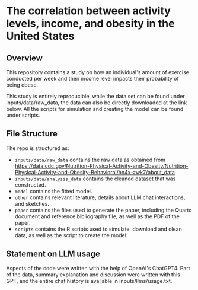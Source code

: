# The correlation between activity levels, income, and obesity in the United States

## Overview

This repository contains a study on how an individual's amount of exercise conducted per week and their income level impacts their probability of being obese.

This study is entirely reproducible, while the data set can be found under inputs/data/raw_data, the data can also be directly downloaded at the link below. All the scripts for simulation and creating the model can be found under scripts.

## File Structure

The repo is structured as:

-   `inputs/data/raw_data` contains the raw data as obtained from https://data.cdc.gov/Nutrition-Physical-Activity-and-Obesity/Nutrition-Physical-Activity-and-Obesity-Behavioral/hn4x-zwk7/about_data
-   `inputs/data/analysis_data` contains the cleaned dataset that was constructed.
-   `model` contains the fitted model. 
-   `other` contains relevant literature, details about LLM chat interactions, and sketches.
-   `paper` contains the files used to generate the paper, including the Quarto document and reference bibliography file, as well as the PDF of the paper. 
-   `scripts` contains the R scripts used to simulate, download and clean data, as well as the script to create the model. 


## Statement on LLM usage

Aspects of the code were written with the help of OpenAI's ChatGPT4. Part of the data, summary explanation and discussion were written with this GPT, and the entire chat history is available in inputs/llms/usage.txt.
